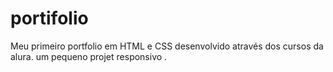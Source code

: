 # portifolio
Meu primeiro portfolio em HTML e CSS desenvolvido através  dos cursos da alura. 
um pequeno projet responsivo .
